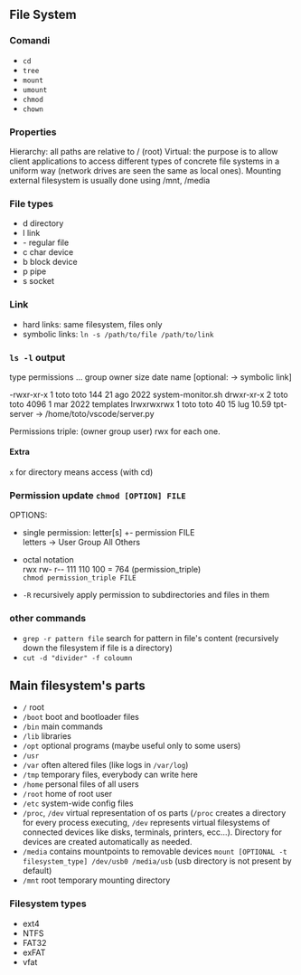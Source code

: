 ## File System

### Comandi
- `cd`
- `tree`
- `mount` 
- `umount`
- `chmod`
- `chown`

### Properties

Hierarchy: all paths are relative to / (root)
Virtual: the purpose is to allow client applications to access different types of concrete file systems in a uniform way (network drives are seen the same as local ones). Mounting external filesystem is usually done using /mnt, /media

### File types
- d directory
- l link
- \- regular file
- c char device
- b block device  
- p pipe
- s socket

### Link
- hard links: same filesystem, files only
- symbolic links: `ln -s /path/to/file /path/to/link`

### `ls -l` output
type permissions ... group owner size date name [optional: -> symbolic link]

-rwxr-xr-x 1 toto toto    144 21 ago  2022 system-monitor.sh
drwxr-xr-x 2 toto toto   4096  1 mar  2022 templates
lrwxrwxrwx 1 toto toto     40 15 lug 10.59 tpt-server -> /home/toto/vscode/server.py

Permissions triple: (owner group user) rwx for each one.

#### Extra
`x` for directory means access (with cd)

### Permission update `chmod [OPTION] FILE`
OPTIONS:
- single permission: letter[s] +- permission FILE <br>
letters -> User Group All Others

- octal notation <br>
rwx rw- r--
111 110 100 = 764 (permission_triple) <br>
`chmod permission_triple FILE`

- `-R` recursively apply permission to subdirectories and files in them

### other commands
- `grep -r pattern file` search for pattern in file's content (recursively down the filesystem if file is a directory) 
- `cut -d "divider" -f coloumn` 

## Main filesystem's parts 
- `/` root
- `/boot` boot and bootloader files
- `/bin` main commands 
- `/lib` libraries
- `/opt` optional programs (maybe useful only to some users) 
- `/usr` 
- `/var` often altered files (like logs in `/var/log`)
- `/tmp` temporary files, everybody can write here
- `/home` personal files of all users
- `/root` home of root user
- `/etc` system-wide config files
- `/proc`, `/dev` virtual representation of os parts (`/proc` creates a directory for every process executing, `/dev` represents virtual filesystems of connected devices like disks, terminals, printers, ecc...). Directory for devices are created automatically as needed.
- `/media` contains mountpoints to removable devices `mount [OPTIONAL -t filesystem_type] /dev/usb0 /media/usb` (usb directory is not present by default)
- `/mnt` root temporary mounting directory

### Filesystem types
- ext4
- NTFS
- FAT32
- exFAT
- vfat